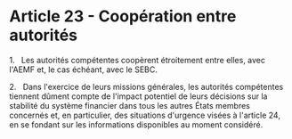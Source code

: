 # Article 23 - Coopération entre autorités


1.   Les autorités compétentes coopèrent étroitement entre elles, avec l'AEMF et, le cas échéant, avec le SEBC.

2.   Dans l'exercice de leurs missions générales, les autorités compétentes tiennent dûment compte de l'impact potentiel de leurs décisions sur la stabilité du système financier dans tous les autres États membres concernés et, en particulier, des situations d'urgence visées à l'article 24, en se fondant sur les informations disponibles au moment considéré.
